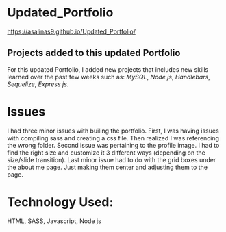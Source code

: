 # Updated_Portfolio
https://asalinas9.github.io/Updated_Portfolio/

## Projects added to this updated Portfolio
For this updated Portfolio, I added new projects that includes new skills learned over the past few weeks such as: _MySQL_, _Node js_, _Handlebars_, _Sequelize_, _Express js_.

# Issues
I had three minor issues with builing the portfolio. First, I was having issues with compiling sass and creating a css file. Then realized I was referencing the wrong folder. Second issue was pertaining to the profile image. I had to find the right size and customize it 3 different ways (depending on the size/slide transition). Last minor issue had to do with the grid boxes under the about me page. Just making them center and adjusting them to the page. 

# Technology Used:
HTML, SASS, Javascript, Node js
